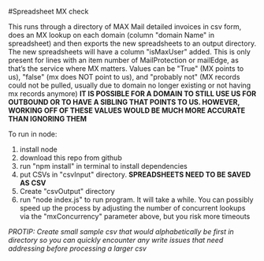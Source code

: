  #Spreadsheet MX check

 This runs through a directory of MAX Mail detailed invoices in csv form, does an MX lookup on each domain (column "domain Name" in spreadsheet)
 and then exports the new spreadsheets to an output directory. The new spreadsheets will have a column "isMaxUser" added.
 This is only present for lines with an item number of  MailProtection or mailEdge, as that’s the service where MX matters.
 Values can be "True" (MX points to us), "false" (mx does NOT point to us), and "probably not" (MX records could not be pulled, usually due to domain no longer existing or not having mx records anymore)
 **IT IS POSSIBLE FOR A DOMAIN TO STILL USE US FOR OUTBOUND OR TO HAVE A SIBLING THAT POINTS TO US. HOWEVER, WORKING OFF OF THESE VALUES WOULD BE MUCH MORE ACCURATE THAN IGNORING THEM**

 To run in node:
 1. install node
 2. download this repo from github
 3. run "npm install" in terminal to install dependencies
 4. put CSVs in "csvInput" directory. **SPREADSHEETS NEED TO BE SAVED AS CSV**
 5. Create "csvOutput" directory
 6. run "node index.js" to run program. It will take a while. You can possibly speed up the process by adjusting the number of concurrent lookups via the "mxConcurrency" parameter above, but you risk more timeouts

 *PROTIP: Create small sample csv that would alphabetically be first in directory so you can quickly encounter any write issues that need addressing before processing a larger csv*